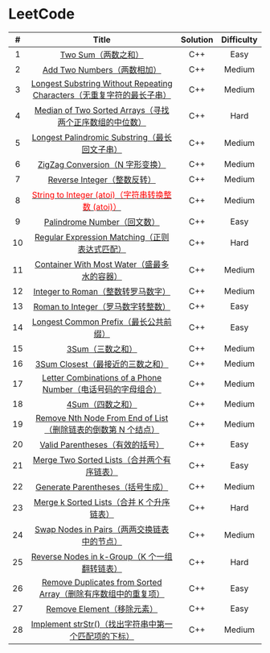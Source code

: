 # LeetCode

|  #   |                            Title                             | Solution | Difficulty |
| :--: | :----------------------------------------------------------: | :------: | :--------: |
|  1   | [Two Sum（两数之和）](https://github.com/crossoverpptx/LeetCode/blob/main/1.%20Two%20Sum（两数之和）) |   C++    |    Easy    |
|  2   | [Add Two Numbers（两数相加）](https://github.com/crossoverpptx/LeetCode/blob/main/2.%20Add%20Two%20Numbers（两数相加）) |   C++    |   Medium   |
|  3   | [Longest Substring Without Repeating Characters（无重复字符的最长子串）](https://github.com/crossoverpptx/LeetCode/blob/main/3.%20Longest%20Substring%20Without%20Repeating%20Characters（无重复字符的最长子串）) |   C++    |   Medium   |
|  4   | [Median of Two Sorted Arrays（寻找两个正序数组的中位数）](https://github.com/crossoverpptx/LeetCode/blob/main/4.%20Median%20of%20Two%20Sorted%20Arrays（寻找两个正序数组的中位数）) |   C++    |    Hard    |
|  5   | [Longest Palindromic Substring（最长回文子串）](https://github.com/crossoverpptx/LeetCode/blob/main/5.%20Longest%20Palindromic%20Substring（最长回文子串）) |   C++    |   Medium   |
|  6   | [ZigZag Conversion（N 字形变换）](https://github.com/crossoverpptx/LeetCode/blob/main/6.%20ZigZag%20Conversion（N%20字形变换）) |   C++    |   Medium   |
|  7   | [Reverse Integer（整数反转）](https://github.com/crossoverpptx/LeetCode/tree/main/7.%20Reverse%20Integer（整数反转）) |   C++    |   Medium   |
|  8   | [<font color="red">String to Integer (atoi)（字符串转换整数 (atoi)）</font>](https://github.com/crossoverpptx/LeetCode/tree/main/8.%20String%20to%20Integer%20(atoi)（字符串转换整数%20(atoi)) |   C++    |   Medium   |
|  9   | [Palindrome Number（回文数）](https://github.com/crossoverpptx/LeetCode/tree/main/9.%20Palindrome%20Number（回文数）) |   C++    |    Easy    |
|  10  | [Regular Expression Matching（正则表达式匹配）](https://github.com/crossoverpptx/LeetCode/tree/main/10.%20Regular%20Expression%20Matching（正则表达式匹配）) |   C++    |    Hard    |
|  11  | [Container With Most Water（盛最多水的容器）](https://github.com/crossoverpptx/LeetCode/tree/main/11.%20Container%20With%20Most%20Water（盛最多水的容器）) |   C++    |   Medium   |
|  12  | [Integer to Roman（整数转罗马数字）](https://github.com/crossoverpptx/LeetCode/tree/main/12.%20Integer%20to%20Roman（整数转罗马数字）) |   C++    |   Medium   |
|  13  | [Roman to Integer（罗马数字转整数）](https://github.com/crossoverpptx/LeetCode/tree/main/13.%20Roman%20to%20Integer（罗马数字转整数）) |   C++    |    Easy    |
|  14  | [Longest Common Prefix（最长公共前缀）](https://github.com/crossoverpptx/LeetCode/tree/main/14.%20Longest%20Common%20Prefix（最长公共前缀）) |   C++    |    Easy    |
|  15  | [3Sum（三数之和）](https://github.com/crossoverpptx/LeetCode/tree/main/15.%203Sum（三数之和）) |   C++    |   Medium   |
|  16  | [3Sum Closest（最接近的三数之和）](https://github.com/crossoverpptx/LeetCode/tree/main/16.%203Sum%20Closest（最接近的三数之和）) |   C++    |   Medium   |
|  17  | [Letter Combinations of a Phone Number（电话号码的字母组合）](https://github.com/crossoverpptx/LeetCode/tree/main/17.%20Letter%20Combinations%20of%20a%20Phone%20Number（电话号码的字母组合）) |   C++    |   Medium   |
|  18  | [4Sum（四数之和）](https://github.com/crossoverpptx/LeetCode/tree/main/18.%204Sum（四数之和）) |   C++    |   Medium   |
|  19  | [Remove Nth Node From End of List（删除链表的倒数第 N 个结点）](https://github.com/crossoverpptx/LeetCode/tree/main/19.%20Remove%20Nth%20Node%20From%20End%20of%20List（删除链表的倒数第%20N%20个结点）) |   C++    |   Medium   |
|  20  | [Valid Parentheses（有效的括号）](https://github.com/crossoverpptx/LeetCode/tree/main/20.%20Valid%20Parentheses（有效的括号）) |   C++    |    Easy    |
|  21  | [Merge Two Sorted Lists（合并两个有序链表）](https://github.com/crossoverpptx/LeetCode/tree/main/21.%20Merge%20Two%20Sorted%20Lists（合并两个有序链表）) |   C++    |    Easy    |
|  22  | [Generate Parentheses（括号生成）](https://github.com/crossoverpptx/LeetCode/tree/main/22.%20Generate%20Parentheses（括号生成）) |   C++    |   Medium   |
|  23  | [Merge k Sorted Lists（合并 K 个升序链表）](https://github.com/crossoverpptx/LeetCode/tree/main/23.%20Merge%20k%20Sorted%20Lists（合并%20K%20个升序链表）) |   C++    |    Hard    |
|  24  | [Swap Nodes in Pairs（两两交换链表中的节点）](https://github.com/crossoverpptx/LeetCode/tree/main/24.%20Swap%20Nodes%20in%20Pairs（两两交换链表中的节点）) |   C++    |   Medium   |
|  25  | [Reverse Nodes in k-Group（K 个一组翻转链表）](https://github.com/crossoverpptx/LeetCode/tree/main/25.%20Reverse%20Nodes%20in%20k-Group（K%20个一组翻转链表）) |   C++    |    Hard    |
|  26  | [Remove Duplicates from Sorted Array（删除有序数组中的重复项）](https://github.com/crossoverpptx/LeetCode/tree/main/26.%20Remove%20Duplicates%20from%20Sorted%20Array（删除有序数组中的重复项）) |   C++    |    Easy    |
|  27  | [Remove Element（移除元素）](https://github.com/crossoverpptx/LeetCode/tree/main/27.%20Remove%20Element（移除元素）) |   C++    |    Easy    |
|  28  | [Implement strStr()（找出字符串中第一个匹配项的下标）](https://github.com/crossoverpptx/LeetCode/tree/main/28.%20Implement%20strStr()（找出字符串中第一个匹配项的下标）) |   C++    |   Medium   |

